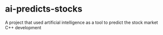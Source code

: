 # ai-predicts-stocks
A project that used artificial intelligence as a tool to predict the stock market
C++ development
